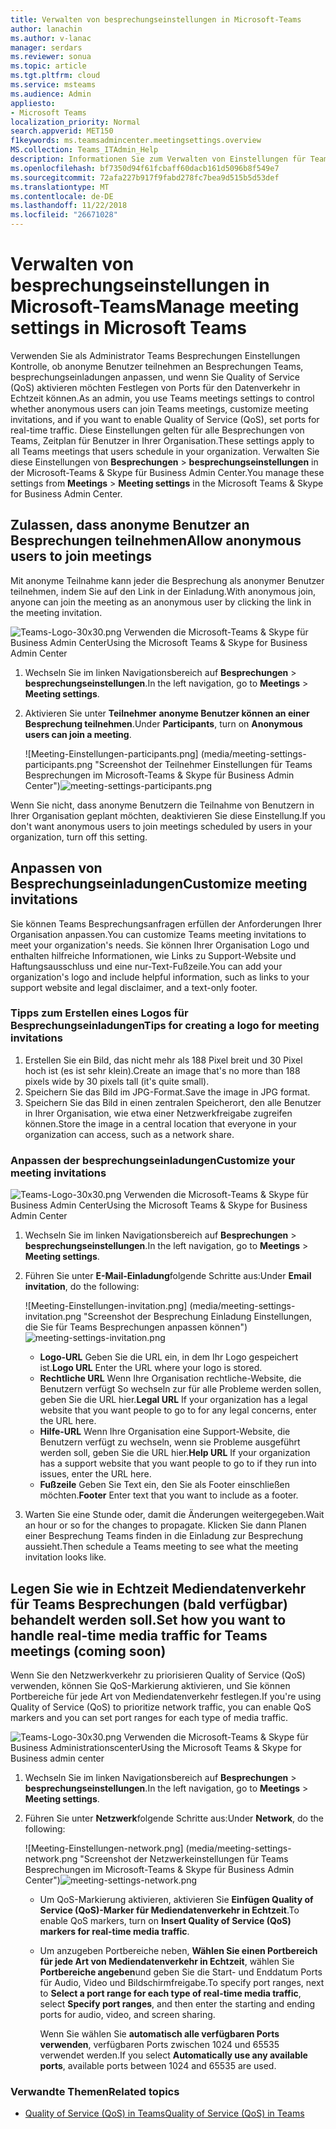 ```yaml
---
title: Verwalten von besprechungseinstellungen in Microsoft-Teams
author: lanachin
ms.author: v-lanac
manager: serdars
ms.reviewer: sonua
ms.topic: article
ms.tgt.pltfrm: cloud
ms.service: msteams
ms.audience: Admin
appliesto:
- Microsoft Teams
localization_priority: Normal
search.appverid: MET150
f1keywords: ms.teamsadmincenter.meetingsettings.overview
MS.collection: Teams_ITAdmin_Help
description: Informationen Sie zum Verwalten von Einstellungen für Teams Besprechungen, die Benutzer in Ihrer Organisation planen.
ms.openlocfilehash: bf7350d94f61fcbaff60dacb161d5096b8f549e7
ms.sourcegitcommit: 72afa227b917f9fabd278fc7bea9d515b5d53def
ms.translationtype: MT
ms.contentlocale: de-DE
ms.lasthandoff: 11/22/2018
ms.locfileid: "26671028"
---
```

# <a name="manage-meeting-settings-in-microsoft-teams"></a><span data-ttu-id="c555e-103">Verwalten von besprechungseinstellungen in Microsoft-Teams</span><span class="sxs-lookup"><span data-stu-id="c555e-103">Manage meeting settings in Microsoft Teams</span></span>

<span data-ttu-id="c555e-104">Verwenden Sie als Administrator Teams Besprechungen Einstellungen Kontrolle, ob anonyme Benutzer teilnehmen an Besprechungen Teams, besprechungseinladungen anpassen, und wenn Sie Quality of Service (QoS) aktivieren möchten Festlegen von Ports für den Datenverkehr in Echtzeit können.</span><span class="sxs-lookup"><span data-stu-id="c555e-104">As an admin, you use Teams meetings settings to control whether anonymous users can join Teams meetings, customize meeting invitations, and if you want to enable Quality of Service (QoS), set ports for real-time traffic.</span></span> <span data-ttu-id="c555e-105">Diese Einstellungen gelten für alle Besprechungen von Teams, Zeitplan für Benutzer in Ihrer Organisation.</span><span class="sxs-lookup"><span data-stu-id="c555e-105">These settings apply to all Teams meetings that users schedule in your organization.</span></span> <span data-ttu-id="c555e-106">Verwalten Sie diese Einstellungen von **Besprechungen** > **besprechungseinstellungen** in der Microsoft-Teams & Skype für Business Admin Center.</span><span class="sxs-lookup"><span data-stu-id="c555e-106">You manage these settings from **Meetings** > **Meeting settings** in the Microsoft Teams & Skype for Business Admin Center.</span></span> 

## <a name="allow-anonymous-users-to-join-meetings"></a><span data-ttu-id="c555e-107">Zulassen, dass anonyme Benutzer an Besprechungen teilnehmen</span><span class="sxs-lookup"><span data-stu-id="c555e-107">Allow anonymous users to join meetings</span></span>

<span data-ttu-id="c555e-108">Mit anonyme Teilnahme kann jeder die Besprechung als anonymer Benutzer teilnehmen, indem Sie auf den Link in der Einladung.</span><span class="sxs-lookup"><span data-stu-id="c555e-108">With anonymous join, anyone can join the meeting as an anonymous user by clicking the link in the meeting invitation.</span></span> 

![Teams-Logo-30x30.png](media/teams-logo-30x30.png) <span data-ttu-id="c555e-110">Verwenden die Microsoft-Teams & Skype für Business Admin Center</span><span class="sxs-lookup"><span data-stu-id="c555e-110">Using the Microsoft Teams & Skype for Business Admin Center</span></span>
1. <span data-ttu-id="c555e-111">Wechseln Sie im linken Navigationsbereich auf **Besprechungen** > **besprechungseinstellungen**.</span><span class="sxs-lookup"><span data-stu-id="c555e-111">In the left navigation, go to **Meetings** > **Meeting settings**.</span></span> 
2. <span data-ttu-id="c555e-112">Aktivieren Sie unter **Teilnehmer** **anonyme Benutzer können an einer Besprechung teilnehmen**.</span><span class="sxs-lookup"><span data-stu-id="c555e-112">Under **Participants**, turn on **Anonymous users can join a meeting**.</span></span> 

    <span data-ttu-id="c555e-113">![Meeting-Einstellungen-participants.png] (media/meeting-settings-participants.png "Screenshot der Teilnehmer Einstellungen für Teams Besprechungen im Microsoft-Teams & Skype für Business Admin Center")</span><span class="sxs-lookup"><span data-stu-id="c555e-113">![meeting-settings-participants.png](media/meeting-settings-participants.png "Screen shot of participants settings for Teams meetings in the Microsoft Teams & Skype for Business Admin Center")</span></span>

<span data-ttu-id="c555e-114">Wenn Sie nicht, dass anonyme Benutzern die Teilnahme von Benutzern in Ihrer Organisation geplant möchten, deaktivieren Sie diese Einstellung.</span><span class="sxs-lookup"><span data-stu-id="c555e-114">If you don't want anonymous users to join meetings scheduled by users in your organization, turn off this setting.</span></span> 
## <a name="customize-meeting-invitations"></a><span data-ttu-id="c555e-115">Anpassen von Besprechungseinladungen</span><span class="sxs-lookup"><span data-stu-id="c555e-115">Customize meeting invitations</span></span>

<span data-ttu-id="c555e-116">Sie können Teams Besprechungsanfragen erfüllen der Anforderungen Ihrer Organisation anpassen.</span><span class="sxs-lookup"><span data-stu-id="c555e-116">You can customize Teams meeting invitations to meet your organization's needs.</span></span> <span data-ttu-id="c555e-117">Sie können Ihrer Organisation Logo und enthalten hilfreiche Informationen, wie Links zu Support-Website und Haftungsausschluss und eine nur-Text-Fußzeile.</span><span class="sxs-lookup"><span data-stu-id="c555e-117">You can add your organization's logo and include helpful information, such as links to your support website and legal disclaimer, and a text-only footer.</span></span> 

### <a name="tips-for-creating-a-logo-for-meeting-invitations"></a><span data-ttu-id="c555e-118">Tipps zum Erstellen eines Logos für Besprechungseinladungen</span><span class="sxs-lookup"><span data-stu-id="c555e-118">Tips for creating a logo for meeting invitations</span></span>  

1. <span data-ttu-id="c555e-119">Erstellen Sie ein Bild, das nicht mehr als 188 Pixel breit und 30 Pixel hoch ist (es ist sehr klein).</span><span class="sxs-lookup"><span data-stu-id="c555e-119">Create an image that's no more than 188 pixels wide by 30 pixels tall (it's quite small).</span></span> 
2. <span data-ttu-id="c555e-120">Speichern Sie das Bild im JPG-Format.</span><span class="sxs-lookup"><span data-stu-id="c555e-120">Save the image in JPG format.</span></span> 
3. <span data-ttu-id="c555e-121">Speichern Sie das Bild in einen zentralen Speicherort, den alle Benutzer in Ihrer Organisation, wie etwa einer Netzwerkfreigabe zugreifen können.</span><span class="sxs-lookup"><span data-stu-id="c555e-121">Store the image in a central location that everyone in your organization can access, such as a network share.</span></span> 

### <a name="customize-your-meeting-invitations"></a><span data-ttu-id="c555e-122">Anpassen der besprechungseinladungen</span><span class="sxs-lookup"><span data-stu-id="c555e-122">Customize your meeting invitations</span></span>

![Teams-Logo-30x30.png](media/teams-logo-30x30.png) <span data-ttu-id="c555e-124">Verwenden die Microsoft-Teams & Skype für Business Admin Center</span><span class="sxs-lookup"><span data-stu-id="c555e-124">Using the Microsoft Teams & Skype for Business Admin Center</span></span>

1. <span data-ttu-id="c555e-125">Wechseln Sie im linken Navigationsbereich auf **Besprechungen** > **besprechungseinstellungen**.</span><span class="sxs-lookup"><span data-stu-id="c555e-125">In the left navigation, go to **Meetings** > **Meeting settings**.</span></span>
2. <span data-ttu-id="c555e-126">Führen Sie unter **E-Mail-Einladung**folgende Schritte aus:</span><span class="sxs-lookup"><span data-stu-id="c555e-126">Under **Email invitation**, do the following:</span></span> 

    <span data-ttu-id="c555e-127">![Meeting-Einstellungen-invitation.png] (media/meeting-settings-invitation.png "Screenshot der Besprechung Einladung Einstellungen, die Sie für Teams Besprechungen anpassen können")</span><span class="sxs-lookup"><span data-stu-id="c555e-127">![meeting-settings-invitation.png](media/meeting-settings-invitation.png "Screen shot of the meeting invitation settings that you can customize for Teams meetings")</span></span> 

    - <span data-ttu-id="c555e-128">**Logo-URL** Geben Sie die URL ein, in dem Ihr Logo gespeichert ist.</span><span class="sxs-lookup"><span data-stu-id="c555e-128">**Logo URL** Enter the URL where your logo is stored.</span></span> 
    - <span data-ttu-id="c555e-129">**Rechtliche URL** Wenn Ihre Organisation rechtliche-Website, die Benutzern verfügt So wechseln zur für alle Probleme werden sollen, geben Sie die URL hier.</span><span class="sxs-lookup"><span data-stu-id="c555e-129">**Legal URL** If your organization has a legal website that you want people to go to for any legal concerns, enter the URL here.</span></span> 
    - <span data-ttu-id="c555e-130">**Hilfe-URL** Wenn Ihre Organisation eine Support-Website, die Benutzern verfügt zu wechseln, wenn sie Probleme ausgeführt werden soll, geben Sie die URL hier.</span><span class="sxs-lookup"><span data-stu-id="c555e-130">**Help URL** If your organization has a support website that you want people to go to if they run into issues, enter the URL here.</span></span>
    - <span data-ttu-id="c555e-131">**Fußzeile** Geben Sie Text ein, den Sie als Footer einschließen möchten.</span><span class="sxs-lookup"><span data-stu-id="c555e-131">**Footer** Enter text that you want to include as a footer.</span></span> 
3. <span data-ttu-id="c555e-132">Warten Sie eine Stunde oder, damit die Änderungen weitergegeben.</span><span class="sxs-lookup"><span data-stu-id="c555e-132">Wait an hour or so for the changes to propagate.</span></span> <span data-ttu-id="c555e-133">Klicken Sie dann Planen einer Besprechung Teams finden in die Einladung zur Besprechung aussieht.</span><span class="sxs-lookup"><span data-stu-id="c555e-133">Then schedule a Teams meeting to see what the meeting invitation looks like.</span></span>  

## <a name="set-how-you-want-to-handle-real-time-media-traffic-for-teams-meetings-coming-soon"></a><span data-ttu-id="c555e-134">Legen Sie wie in Echtzeit Mediendatenverkehr für Teams Besprechungen (bald verfügbar) behandelt werden soll.</span><span class="sxs-lookup"><span data-stu-id="c555e-134">Set how you want to handle real-time media traffic for Teams meetings (coming soon)</span></span> 
<span data-ttu-id="c555e-135">Wenn Sie den Netzwerkverkehr zu priorisieren Quality of Service (QoS) verwenden, können Sie QoS-Markierung aktivieren, und Sie können Portbereiche für jede Art von Mediendatenverkehr festlegen.</span><span class="sxs-lookup"><span data-stu-id="c555e-135">If you're using Quality of Service (QoS) to prioritize network traffic, you can enable QoS markers and you can set port ranges for each type of media traffic.</span></span> 

 ![Teams-Logo-30x30.png](media/teams-logo-30x30.png) <span data-ttu-id="c555e-137">Verwenden die Microsoft-Teams & Skype für Business Administrationscenter</span><span class="sxs-lookup"><span data-stu-id="c555e-137">Using the Microsoft Teams & Skype for Business admin center</span></span>

1. <span data-ttu-id="c555e-138">Wechseln Sie im linken Navigationsbereich auf **Besprechungen** > **besprechungseinstellungen**.</span><span class="sxs-lookup"><span data-stu-id="c555e-138">In the left navigation, go to **Meetings** > **Meeting settings**.</span></span> 
2. <span data-ttu-id="c555e-139">Führen Sie unter **Netzwerk**folgende Schritte aus:</span><span class="sxs-lookup"><span data-stu-id="c555e-139">Under **Network**, do the following:</span></span>

    <span data-ttu-id="c555e-140">![Meeting-Einstellungen-network.png] (media/meeting-settings-network.png "Screenshot der Netzwerkeinstellungen für Teams Besprechungen im Microsoft-Teams & Skype für Business Admin Center")</span><span class="sxs-lookup"><span data-stu-id="c555e-140">![meeting-settings-network.png](media/meeting-settings-network.png "Screen shot of the network settings for Teams meetings in the Microsoft Teams & Skype for Business Admin Center")</span></span>

    - <span data-ttu-id="c555e-141">Um QoS-Markierung aktivieren, aktivieren Sie **Einfügen Quality of Service (QoS)-Marker für Mediendatenverkehr in Echtzeit**.</span><span class="sxs-lookup"><span data-stu-id="c555e-141">To enable QoS markers, turn on **Insert Quality of Service (QoS) markers for real-time media traffic**.</span></span>
    - <span data-ttu-id="c555e-142">Um anzugeben Portbereiche neben, **Wählen Sie einen Portbereich für jede Art von Mediendatenverkehr in Echtzeit**, wählen Sie **Portbereiche angeben**und geben Sie die Start- und Enddatum Ports für Audio, Video und Bildschirmfreigabe.</span><span class="sxs-lookup"><span data-stu-id="c555e-142">To specify port ranges, next to **Select a port range for each type of real-time media traffic**, select  **Specify port ranges**, and then enter the starting and ending ports for audio, video, and screen sharing.</span></span> 
    
        <span data-ttu-id="c555e-143">Wenn Sie wählen Sie **automatisch alle verfügbaren Ports verwenden**, verfügbaren Ports zwischen 1024 und 65535 verwendet werden.</span><span class="sxs-lookup"><span data-stu-id="c555e-143">If you select **Automatically use any available ports**, available ports between 1024 and 65535 are used.</span></span> 

 ### <a name="related-topics"></a><span data-ttu-id="c555e-144">Verwandte Themen</span><span class="sxs-lookup"><span data-stu-id="c555e-144">Related topics</span></span>
- [<span data-ttu-id="c555e-145">Quality of Service (QoS) in Teams</span><span class="sxs-lookup"><span data-stu-id="c555e-145">Quality of Service (QoS) in Teams</span></span>](qos-in-teams.md)

